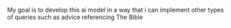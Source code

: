 My goal is to develop this ai model in a way that 
i can implement other types of queries such as advice referencing The Bible